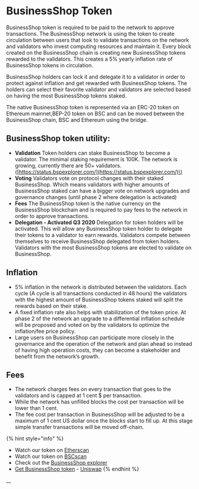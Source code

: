 # BusinessShop Token

BusinessShop token is required to be paid to the network to approve transactions. The BusinessShop network is using the token to create circulation between users that look to validate transactions on the network and validators who invest computing resources and maintain it. Every block created on the BusinessShop chain is creating new BusinessShop tokens rewarded to the validators. This creates a 5% yearly inflation rate of BusinessShop tokens in circulation.

BusinessShop holders can lock it and delegate it to a validator in order to protect against inflation and get rewarded with BusinessShop tokens. The holders can select their favorite validator and validators are selected based on having the most BusinessShop tokens staked.

The native BusinessShop token is represented via an ERC-20 token on Ethereum mainnet,BEP-20 token on BSC and can be moved between the BusinessShop chain, BSC and Ethereum using the bridge.

## BusinessShop token utility:

* **Validation** Token holders can stake BusinessShop to become a validator. The minimal staking requirement is 100K. The network is growing, currently there are 50+ validators. \([https://status.bspexplorer.com/](https://status.bspexplorer.com/)\)
* **Voting** Validators vote on protocol changes with their staked BusinessShop. Which means validators with higher amounts of BusinessShop staked can have a bigger vote on network upgrades and governance changes \(until phase 2 where delegation is activated\)
* **Fees** The BusinessShop token is the native currency on the BusinessShop blockchain and is required to pay fees to the network in order to approve transactions.
* **Delegation - Activated Q3 2020** Delegation for token holders will be activated. This will allow any BusinessShop token holder to delegate their tokens to a validator to earn rewards. Validators compete between themselves to receive BusinessShop delegated from token holders. Validators with the most BusinessShop tokens are elected to validate on BusinessShop.

## **Inflation**

* 5% inflation in the network is distributed between the validators. Each cycle \(A cycle is all transactions conducted in 48 hours\) the validators with the highest amount of BusinessShop tokens staked will split the rewards based on their stake.
* A fixed inflation rate also helps with stabilization of the token price. At phase 2 of the network an upgrade to a differential inflation schedule will be proposed and voted on by the validators to optimize the inflation/fee price policy. 
* Large users on BusinessShop can participate more closely in the governance and the operation of the network and plan ahead so instead of having high operation costs, they can become a stakeholder and benefit from the network’s growth. 

## **Fees**

* The network charges fees on every transaction that goes to the validators and is capped at 1 cent $ per transaction.
* While the network has unfilled blocks the cost per transaction will be lower than 1 cent. 
* The fee cost per transaction in BusinessShop will be adjusted to be a maximum of 1 cent US dollar once the blocks start to fill up. At this stage simple transfer transactions will be moved off-chain.

{% hint style="info" %}
* Watch our token on [Etherscan](https://etherscan.io/token/0x970b9bb2c0444f5e81e9d0efb84c8ccdcdcaf84d)
* Watch our token on [BSCscan](https://bscscan.com/token/0x5857c96dae9cf8511b08cb07f85753c472d36ea3)
* Check out the [BusinessShop explorer](https://bspexplorer.com/)
* [Get BusinessShop token](https://uniswap.exchange/swap/0x970B9bB2C0444F5E81e9d0eFb84C8ccdcdcAf84d) - [Uniswap](https://uniswap.exchange/swap?outputCurrency=0x970B9bB2C0444F5E81e9d0eFb84C8ccdcdcAf84d)
{% endhint %}

\_\_

